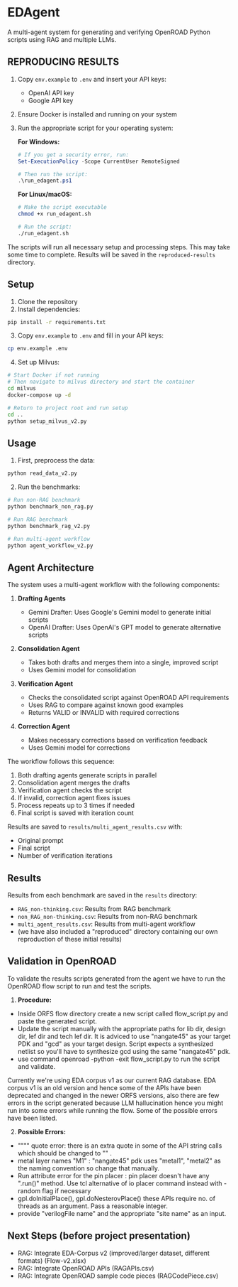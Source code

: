 # EDAgent

A multi-agent system for generating and verifying OpenROAD Python scripts using RAG and multiple LLMs.

## REPRODUCING RESULTS

1. Copy `env.example` to `.env` and insert your API keys:
   - OpenAI API key
   - Google API key

2. Ensure Docker is installed and running on your system

3. Run the appropriate script for your operating system:

   **For Windows:**
   ```powershell
   # If you get a security error, run:
   Set-ExecutionPolicy -Scope CurrentUser RemoteSigned
   
   # Then run the script:
   .\run_edagent.ps1
   ```

   **For Linux/macOS:**
   ```bash
   # Make the script executable
   chmod +x run_edagent.sh
   
   # Run the script:
   ./run_edagent.sh
   ```

The scripts will run all necessary setup and processing steps. This may take some time to complete. Results will be saved in the `reproduced-results` directory.

## Setup

1. Clone the repository
2. Install dependencies:
```bash
pip install -r requirements.txt
```
3. Copy `env.example` to `.env` and fill in your API keys:
```bash
cp env.example .env
```
4. Set up Milvus:
```bash
# Start Docker if not running
# Then navigate to milvus directory and start the container
cd milvus
docker-compose up -d

# Return to project root and run setup
cd ..
python setup_milvus_v2.py
```

## Usage

1. First, preprocess the data:
```bash
python read_data_v2.py
```

2. Run the benchmarks:
```bash
# Run non-RAG benchmark
python benchmark_non_rag.py

# Run RAG benchmark
python benchmark_rag_v2.py

# Run multi-agent workflow
python agent_workflow_v2.py
```

## Agent Architecture

The system uses a multi-agent workflow with the following components:

1. **Drafting Agents**
   - Gemini Drafter: Uses Google's Gemini model to generate initial scripts
   - OpenAI Drafter: Uses OpenAI's GPT model to generate alternative scripts

2. **Consolidation Agent**
   - Takes both drafts and merges them into a single, improved script
   - Uses Gemini model for consolidation

3. **Verification Agent**
   - Checks the consolidated script against OpenROAD API requirements
   - Uses RAG to compare against known good examples
   - Returns VALID or INVALID with required corrections

4. **Correction Agent**
   - Makes necessary corrections based on verification feedback
   - Uses Gemini model for corrections

The workflow follows this sequence:
1. Both drafting agents generate scripts in parallel
2. Consolidation agent merges the drafts
3. Verification agent checks the script
4. If invalid, correction agent fixes issues
5. Process repeats up to 3 times if needed
6. Final script is saved with iteration count

Results are saved to `results/multi_agent_results.csv` with:
- Original prompt
- Final script
- Number of verification iterations

## Results

Results from each benchmark are saved in the `results` directory:
- `RAG_non-thinking.csv`: Results from RAG benchmark
- `non_RAG_non-thinking.csv`: Results from non-RAG benchmark
- `multi_agent_results.csv`: Results from multi-agent workflow
- (we have also included a "reproduced" directory containing our own reproduction of these initial results)

## Validation in OpenROAD

To validate the results scripts generated from the agent we have to run the OpenROAD flow script to run and test the scripts.
1. **Procedure:**
- Inside ORFS flow directory create a new script called flow_script.py and paste the generated script.
- Update the script manually with the appropriate paths for lib dir, design dir, lef dir and tech lef dir. It is adviced to use "nangate45" as your target PDK and "gcd" as your target design. Script expects a synthesized netlist so you'll have to synthesize gcd using the same "nangate45" pdk.
- use command openroad -python -exit flow_script.py to run the script and validate. 

Currently we're using EDA corpus v1 as our current RAG database. EDA corpus v1 is an old version and hence some of the APIs have been deprecated and changed in the newer ORFS versions, also there are few errors in the script generated because LLM hallucination hence you might run into some errors while running the flow. Some of the possible errors have been listed.

2. **Possible Errors:**
- """" quote error: there is an extra quote in some of the API string calls which should be changed to "" .
- metal layer names "M1" : "nangate45" pdk uses "metal1", "metal2" as the naming convention so change that manually.
- Run attribute error for the pin placer : pin placer doesn't have any ".run()" method. Use tcl alternative of io placer command instead with -random flag if necessary
- gpl.doInitialPlace(), gpl.doNesterovPlace() these APIs require no. of threads as an argument. Pass a reasonable integer.
- provide "verilogFile name" and the appropriate "site name" as an input.
  
## Next Steps (before project presentation)
- RAG: Integrate EDA-Corpus v2 (improved/larger dataset, different formats) (Flow-v2.xlsx)
- RAG: Integrate OpenROAD APIs (RAGAPIs.csv)
- RAG: Integrate OpenROAD sample code pieces (RAGCodePiece.csv)
